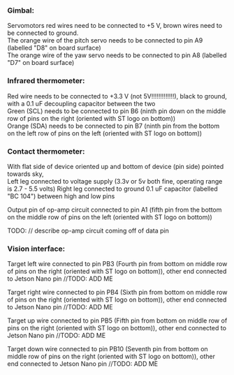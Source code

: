 
### **Gimbal:**  
Servomotors red wires need to be connected to +5 V, brown wires need to be connected to ground.  
The orange wire of the pitch servo needs to be connected to pin A9 (labelled "D8" on board surface)  
The orange wire of the yaw servo needs to be connected to pin A8 (labelled "D7" on board surface)  


### **Infrared thermometer:**  
Red wire needs to be connected to +3.3 V (not 5V!!!!!!!!!!!!!), black to ground, with a 0.1 uF decoupling capacitor between the two  
Green (SCL) needs to be connected to pin B6 (ninth pin down on the middle row of pins on the right (oriented with ST logo on bottom))  
Orange (SDA) needs to be connected to pin B7 (ninth pin from the bottom on the left row of pins on the left (oriented with ST logo on bottom))  

### **Contact thermometer:**  
With flat side of device oriented up and bottom of device (pin side) pointed towards sky,  
Left leg connected to voltage supply (3.3v or 5v both fine, operating range is 2.7 - 5.5 volts)
Right leg connected to ground
0.1 uF capacitor (labelled "BC 104") between high and low pins

Output pin of op-amp circuit connected to pin A1 (fifth pin from the bottom on the middle row of pins on the left (oriented with ST logo on bottom))

TODO: // describe op-amp circuit coming off of data pin


### **Vision interface:**
Target left wire connected to pin PB3  (Fourth pin from bottom on middle row of pins on the right (oriented with ST logo on bottom)), other end connected to Jetson Nano pin //TODO: ADD ME

Target right wire connected to pin PB4 (Sixth pin from bottom on middle row of pins on the right (oriented with ST logo on bottom)), other end connected to Jetson Nano pin //TODO: ADD ME

Target up wire connected to pin PB5    (Fifth pin from bottom on middle row of pins on the right (oriented with ST logo on bottom)), other end connected to Jetson Nano pin //TODO: ADD ME

Target down wire connected to pin PB10 (Seventh pin from bottom on middle row of pins on the right (oriented with ST logo on bottom)), other end connected to Jetson Nano pin //TODO: ADD ME